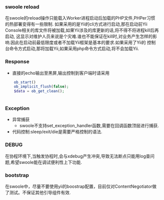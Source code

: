 ### swoole reload
在swoole的reload操作只能载入Worker进程启动后加载的PHP文件,PHPer习惯的热部署变得有一些限制.
如果采用的是Yii的cli方式进行启动,那在启动前Yii Console相关的库文件将被加载,如果Yii涉及的库更新的话,将不得不将进程kill后再启动,
这显示对维护人员来说是个灾难.谁也不能保证在kill时,对业务产生怎样的影响.因此在启动前最低限度或者不加载Yii框架是基本的要求.如果采用了Yii的
控制台命令方式启动,那将加载Yii,如果采用php命令方式启动,将不会加载Yii.

### Response
* 直接的echo输出至黑屏,输出控制到客户端时请采用
```php
    ob_start()
    ob_implicit_flush(false);
    $data = ob_get_clean();
    
```

### Exception
* 异常捕获
  - swoole不支持set_exception_handler函数,需要在回调函数顶层进行捕获.
* 代码控制:sleep/exit/die是需要严格控制的语法.

### DEBUG

在协程环境下,当触发协程时,会与xdebug产生冲突,导致无法断点只能用log查问题,希望swoole能在调试便利性上下功能.

### bootstrap

在swoole中，尽量不要使用yii的boostrap配置，目前仅对ContentNegotiator做了测试。不保证其他引导组件有效.



